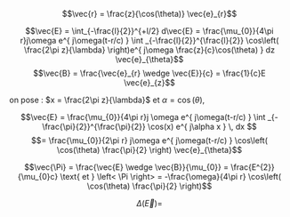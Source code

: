 $$\vec{r} = \frac{z}{\cos(\theta)} \vec{e}_{r}$$

$$\vec{E} = \int_{-\frac{l}{2}}^{+l/2} d\vec{E} = \frac{\mu_{0}}{4\pi r}j\omega e^{ j\omega(t-r/c) } \int _{-\frac{l}{2}}^{\frac{l}{2}} \cos\left( \frac{2\pi z}{\lambda} \right)e^{ j\omega \frac{z}{c}\cos(\theta)  } dz \vec{e}_{\theta}$$
$$\vec{B} = \frac{\vec{e}_{r} \wedge \vec{E}}{c} = \frac{1}{c}E \vec{e}_{z}$$

on pose : $x = \frac{2\pi z}{\lambda}$ et $\alpha = \cos(\theta)$, 

$$\vec{E} = \frac{\mu_{0}}{4\pi r}j \omega e^{ j\omega(t-r/c) } \int _{-\frac{\pi}{2}}^{\frac{\pi}{2}} \cos(x) e^{ j\alpha x } \, dx  $$
$$= \frac{\mu_{0}}{2\pi r} j\omega e^{ j\omega(t-r/c) } \cos\left( \cos(\theta) \frac{\pi}{2} \right) \vec{e}_{\theta}$$

$$\vec{\Pi} = \frac{\vec{E} \wedge \vec{B}}{\mu_{0}} = \frac{E^{2}}{\mu_{0}c} \text{ et } \left< \Pi \right> = -\frac{\omega}{4\pi r} \cos\left( \cos(\theta) \frac{\pi}{2} \right)$$

$$\Delta(\vec{E}) = $$